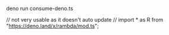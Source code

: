 deno run consume-deno.ts

  // not very usable as it doesn't auto update
  // import * as R from "https://deno.land/x/rambda/mod.ts";